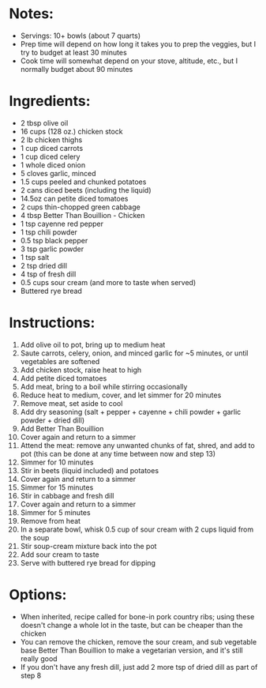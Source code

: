 # Notes: 
- Servings: 10+ bowls (about 7 quarts)
- Prep time will depend on how long it takes you to prep the veggies, but I try to budget at least 30 minutes
- Cook time will somewhat depend on your stove, altitude, etc., but I normally budget about 90 minutes

# Ingredients:
- 2 tbsp olive oil
- 16 cups (128 oz.) chicken stock
- 2 lb chicken thighs
- 1 cup diced carrots
- 1 cup diced celery
- 1 whole diced onion
- 5 cloves garlic, minced
- 1.5 cups peeled and chunked potatoes
- 2 cans diced beets (including the liquid)
- 14.5oz can petite diced tomatoes
- 2 cups thin-chopped green cabbage
- 4 tbsp Better Than Bouillion - Chicken
- 1 tsp cayenne red pepper
- 1 tsp chili powder
- 0.5 tsp black pepper
- 3 tsp garlic powder
- 1 tsp salt
- 2 tsp dried dill
- 4 tsp of fresh dill
- 0.5 cups sour cream (and more to taste when served)
- Buttered rye bread

# Instructions:
1. Add olive oil to pot, bring up to medium heat
2. Saute carrots, celery, onion, and minced garlic for ~5 minutes, or until vegetables are softened
3. Add chicken stock, raise heat to high
4. Add petite diced tomatoes
5. Add meat, bring to a boil while stirring occasionally
6. Reduce heat to medium, cover, and let simmer for 20 minutes
7. Remove meat, set aside to cool
8. Add dry seasoning (salt + pepper + cayenne + chili powder + garlic powder + dried dill)
9. Add Better Than Bouillion
10. Cover again and return to a simmer
11. Attend the meat: remove any unwanted chunks of fat, shred, and add to pot (this can be done at any time between now and step 13)
12. Simmer for 10 minutes
13. Stir in beets (liquid included) and potatoes
14. Cover again and return to a simmer
15. Simmer for 15 minutes
16. Stir in cabbage and fresh dill
17. Cover again and return to a simmer
18. Simmer for 5 minutes
19. Remove from heat
20. In a separate bowl, whisk 0.5 cup of sour cream with 2 cups liquid from the soup
21. Stir soup-cream mixture back into the pot
22. Add sour cream to taste
23. Serve with buttered rye bread for dipping

# Options:
- When inherited, recipe called for bone-in pork country ribs; using these doesn't change a whole lot in the taste, but can be cheaper than the chicken
- You can remove the chicken, remove the sour cream, and sub vegetable base Better Than Bouillion to make a vegetarian version, and it's still really good
- If you don't have any fresh dill, just add 2 more tsp of dried dill as part of step 8

